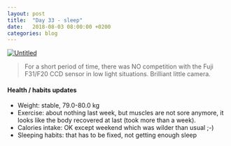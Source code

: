 ```yaml
---
layout: post
title:  "Day 33 - sleep"
date:   2018-08-03 08:00:00 +0200
categories: blog
---
```


<a data-flickr-embed="true"  href="https://www.flickr.com/photos/137491954@N07/30765145813/in/album-72157673827105893/" title="Untitled"><img src="https://farm1.staticflickr.com/1/30765145813_05aa8ff38b_o.jpg"  alt="Untitled"></a><script async src="//embedr.flickr.com/assets/client-code.js" charset="utf-8"></script>

> For a short period of time, there was NO competition with the Fuji F31/F20 CCD sensor in low light situations. Brilliant little camera.

#### Health / habits updates
- Weight: stable, 79.0-80.0 kg
- Exercise: about nothing last week, but muscles are not sore anymore, it looks like the body recovered at last (took more than a week).
- Calories intake: OK except weekend which was wilder than usual ;-)
- Sleeping habits: that has to be fixed, not getting enough sleep
